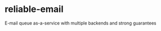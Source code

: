 reliable-email
==============

E-mail queue as-a-service with multiple backends and strong guarantees
